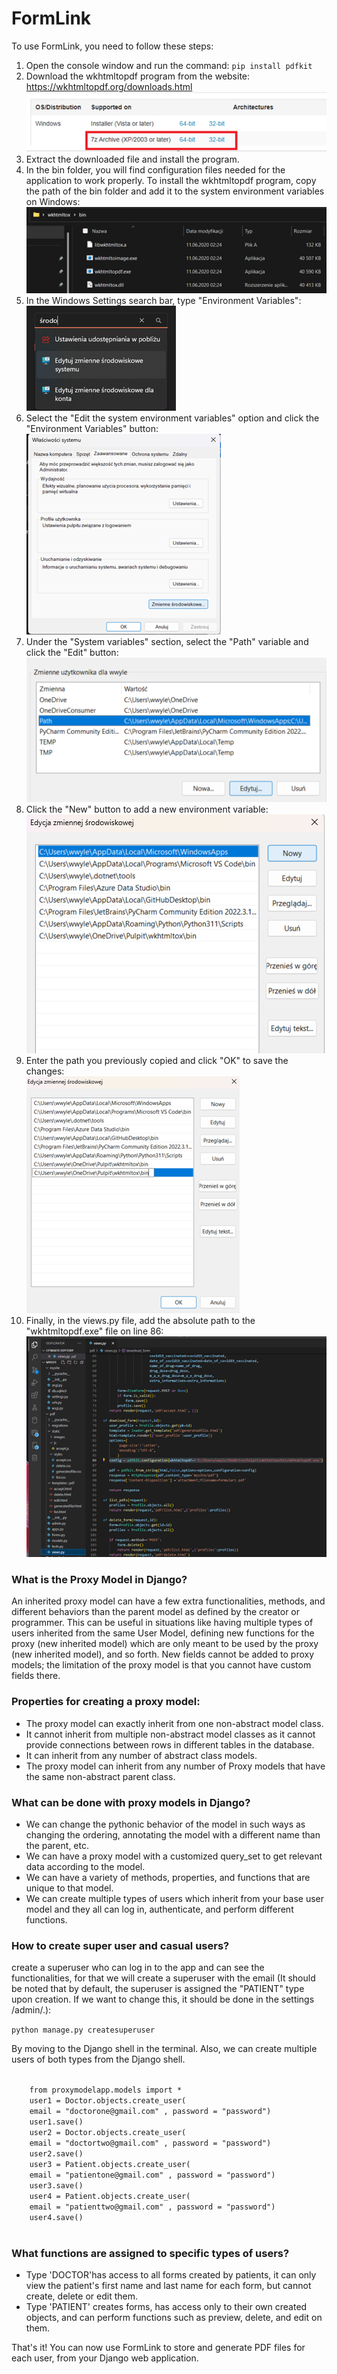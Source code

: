 <h1>FormLink</h1>
<p>To use FormLink, you need to follow these steps:</p>
<ol>
  <li>Open the console window and run the command: <code>pip install pdfkit</code></li>
  <li>Download the wkhtmltopdf program from the website: <a href="https://wkhtmltopdf.org/downloads.html">https://wkhtmltopdf.org/downloads.html</a><br>
      <img src="./img/img1.png" alt="zdjęcie 1"></li>
  <li>Extract the downloaded file and install the program.</li>
  <li>In the bin folder, you will find configuration files needed for the application to work properly. To install the wkhtmltopdf program, copy the path of the bin folder and add it to the system environment variables on Windows:<br>
      <img src="./img/img2.png" alt="zdjęcie 2"></li>
  <li>In the Windows Settings search bar, type "Environment Variables":<br>
      <img src="./img/img3.png" alt="zdjęcie 3"></li>
  <li>Select the "Edit the system environment variables" option and click the "Environment Variables" button:<br>
      <img src="./img/img4.png" alt="zdjęcie 4"></li>
  <li>Under the "System variables" section, select the "Path" variable and click the "Edit" button:<br>
      <img src="./img/img5.png" alt="zdjęcie 5"></li>
  <li>Click the "New" button to add a new environment variable:<br>
      <img src="./img/img6.png" alt="zdjęcie 6"></li>
  <li>Enter the path you previously copied and click "OK" to save the changes:<br>
      <img src="./img/img7.png" alt="zdjęcie 7"></li>
  <li>Finally, in the views.py file, add the absolute path to the "wkhtmltopdf.exe" file on line 86:<br>
      <img src="./img/img8.png" alt="zdjęcie 8"></li>
</ol>
<h3>What is the Proxy Model in Django?</h3>
  <p>An inherited proxy model can have a few extra functionalities, methods, and different behaviors than the parent model as defined by the creator or programmer. This can be useful in situations like having multiple types of users inherited from the same User Model, defining new functions for the proxy (new inherited model) which are only meant to be used by the proxy (new inherited model), and so forth. New fields cannot be added to proxy models; the limitation of the proxy model is that you cannot have custom fields there.</p>
  <h3>Properties for creating a proxy model:</h3>
  <ul>
    <li>The proxy model can exactly inherit from one non-abstract model class.</li>
    <li>It cannot inherit from multiple non-abstract model classes as it cannot provide connections between rows in different tables in the database.</li>
    <li>It can inherit from any number of abstract class models.</li>
    <li>The proxy model can inherit from any number of Proxy models that have the same non-abstract parent class.</li>
  </ul>
  <h3>What can be done with proxy models in Django?</h3>
  <ul>
    <li>We can change the pythonic behavior of the model in such ways as changing the ordering, annotating the model with a different name than the parent, etc.</li>
    <li>We can have a proxy model with a customized query_set to get relevant data according to the model.</li>
    <li>We can have a variety of methods, properties, and functions that are unique to that model.</li>
    <li>We can create multiple types of users which inherit from your base user model and they all can log in, authenticate, and perform different functions.</li>
  </ul>
  
  <h3>How to create super user and casual users?</h3>
  <p>create a superuser who can log in to the app and can see the functionalities, for that we will create a superuser with the email (It should be noted that by default, the superuser is assigned the "PATIENT" type upon creation. If we want to change this, it should be done in the settings /admin/.):</p>
  <code>python manage.py createsuperuser</code>
  <p>By moving to the Django shell in the terminal. Also, we can create multiple users of both types from the Django shell.</p>
  <code>
    from proxymodelapp.models import *
    user1 = Doctor.objects.create_user(
    email = "doctorone@gmail.com" , password = "password")
    user1.save()
    user2 = Doctor.objects.create_user(
    email = "doctortwo@gmail.com" , password = "password")
    user2.save()
    user3 = Patient.objects.create_user(
    email = "patientone@gmail.com" , password = "password")
    user3.save()
    user4 = Patient.objects.create_user(
    email = "patienttwo@gmail.com" , password = "password")
    user4.save()
  </code>
  <h3>What functions are assigned to specific types of users?</h3>
  <ul>
    <li>Type 'DOCTOR'has access to all forms created by patients, it can only view the patient's first name and last name for each form, but cannot create, delete or edit them.</li>
    <li>Type 'PATIENT' creates forms, has access only to their own created objects, and can perform functions such as preview, delete, and edit on them.</li>
  </ul>
<p>That's it! You can now use FormLink to store and generate PDF files for each user, from your Django web application.</p>
